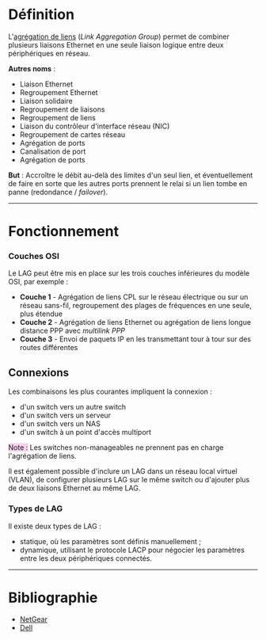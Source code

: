 
# Définition

L'[agrégation de liens](https://fr.wikipedia.org/wiki/Agr%C3%A9gation_de_liens) (*Link Aggregation Group*) permet de combiner plusieurs liaisons Ethernet en une seule liaison logique entre deux périphériques en réseau.

**Autres noms** : 
- Liaison Ethernet
- Regroupement Ethernet
- Liaison solidaire
- Regroupement de liaisons
- Regroupement de liens
- Liaison du contrôleur d'interface réseau (NIC)
- Regroupement de cartes réseau
- Agrégation de ports
- Canalisation de port
- Agrégation de ports

**But** : Accroître le débit au-delà des limites d'un seul lien, et éventuellement de faire en sorte que les autres ports prennent le relai si un lien tombe en panne (redondance / *failover*).

____
# Fonctionnement 

### Couches OSI

Le LAG peut être mis en place sur les trois couches inférieures du modèle OSI, par exemple :
- **Couche 1** - Agrégation de liens CPL sur le réseau électrique ou sur un réseau sans-fil, regroupement des plages de fréquences en une seule, plus étendue 
- **Couche 2** - Agrégation de liens Ethernet ou agrégation de liens longue distance PPP avec *multilink PPP*
- **Couche 3** - Envoi de paquets IP en les transmettant tour à tour sur des routes différentes

## Connexions

Les combinaisons les plus courantes impliquent la connexion :
- d'un switch vers un autre switch 
- d'un switch vers un serveur 
- d'un switch vers un NAS
- d'un switch à un point d'accès multiport

<span style="background:rgba(240, 167, 216, 0.5)">Note :</span> Les switches non-manageables ne prennent pas en charge l'agrégation de liens.

Il est également possible d'inclure un LAG dans un réseau local virtuel (VLAN), de configurer plusieurs LAG sur le même switch ou d'ajouter plus de deux liaisons Ethernet au même LAG.

### Types de LAG

Il existe deux types de LAG : 
- statique, où les paramètres sont définis manuellement ;
- dynamique, utilisant le protocole LACP pour négocier les paramètres entre les deux périphériques connectés.

___
# Bibliographie

- [NetGear](https://kb.netgear.com/fr/000051185/Qu-est-ce-que-l-agr%C3%A9gation-de-liens-et-le-LACP-et-comment-puis-je-les-utiliser-dans-mon-r%C3%A9seau?language=fr)
- [Dell](https://www.dell.com/support/kbdoc/fr-fr/000121681/comment-cr%C3%A9er-et-g%C3%A9rer-l-agr%C3%A9gation-de-liens-lag-sur-un-commutateur-dell-networking-s%C3%A9rie-x)